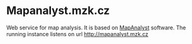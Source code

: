# Mapanalyst.mzk.cz

Web service for map analysis. It is based on [MapAnalyst](http://mapanalyst.org/) software. The running instance listens on url http://mapanalyst.mzk.cz
